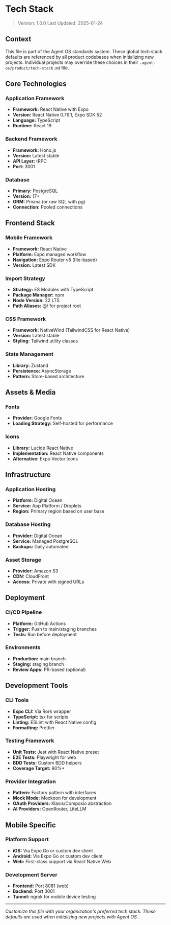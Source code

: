 # Tech Stack

> Version: 1.0.0
> Last Updated: 2025-01-24

## Context

This file is part of the Agent OS standards system. These global tech stack defaults are referenced by all product codebases when initializing new projects. Individual projects may override these choices in their `.agent-os/product/tech-stack.md` file.

## Core Technologies

### Application Framework
- **Framework:** React Native with Expo
- **Version:** React Native 0.79.1, Expo SDK 52
- **Language:** TypeScript
- **Runtime:** React 19

### Backend Framework
- **Framework:** Hono.js
- **Version:** Latest stable
- **API Layer:** tRPC
- **Port:** 3001

### Database
- **Primary:** PostgreSQL
- **Version:** 17+
- **ORM:** Prisma (or raw SQL with pg)
- **Connection:** Pooled connections

## Frontend Stack

### Mobile Framework
- **Framework:** React Native
- **Platform:** Expo managed workflow
- **Navigation:** Expo Router v5 (file-based)
- **Version:** Latest SDK

### Import Strategy
- **Strategy:** ES Modules with TypeScript
- **Package Manager:** npm
- **Node Version:** 22 LTS
- **Path Aliases:** @/ for project root

### CSS Framework
- **Framework:** NativeWind (TailwindCSS for React Native)
- **Version:** Latest stable
- **Styling:** Tailwind utility classes

### State Management
- **Library:** Zustand
- **Persistence:** AsyncStorage
- **Pattern:** Store-based architecture

## Assets & Media

### Fonts
- **Provider:** Google Fonts
- **Loading Strategy:** Self-hosted for performance

### Icons
- **Library:** Lucide React Native
- **Implementation:** React Native components
- **Alternative:** Expo Vector Icons

## Infrastructure

### Application Hosting
- **Platform:** Digital Ocean
- **Service:** App Platform / Droplets
- **Region:** Primary region based on user base

### Database Hosting
- **Provider:** Digital Ocean
- **Service:** Managed PostgreSQL
- **Backups:** Daily automated

### Asset Storage
- **Provider:** Amazon S3
- **CDN:** CloudFront
- **Access:** Private with signed URLs

## Deployment

### CI/CD Pipeline
- **Platform:** GitHub Actions
- **Trigger:** Push to main/staging branches
- **Tests:** Run before deployment

### Environments
- **Production:** main branch
- **Staging:** staging branch
- **Review Apps:** PR-based (optional)

## Development Tools

### CLI Tools
- **Expo CLI:** Via Rork wrapper
- **TypeScript:** tsx for scripts
- **Linting:** ESLint with React Native config
- **Formatting:** Prettier

### Testing Framework
- **Unit Tests:** Jest with React Native preset
- **E2E Tests:** Playwright for web
- **BDD Tests:** Custom BDD helpers
- **Coverage Target:** 90%+

### Provider Integration
- **Pattern:** Factory pattern with interfaces
- **Mock Mode:** Mockoon for development
- **OAuth Providers:** Klavis/Composio abstraction
- **AI Providers:** OpenRouter, LiteLLM

## Mobile Specific

### Platform Support
- **iOS:** Via Expo Go or custom dev client
- **Android:** Via Expo Go or custom dev client
- **Web:** First-class support via React Native Web

### Development Server
- **Frontend:** Port 8081 (web)
- **Backend:** Port 3001
- **Tunnel:** ngrok for mobile device testing

---

*Customize this file with your organization's preferred tech stack. These defaults are used when initializing new projects with Agent OS.*
